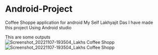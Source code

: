 # Android-Project
Coffee Shoppe application for android
My Self Lakhyajit Das
I have made this project Using Android studio

This are some outputs 
![Screenshot_20221107-193504_Lakhs Coffee Shopp](https://user-images.githubusercontent.com/117656351/200331707-6f3c6036-011e-4ff7-93f2-987a6947f48b.jpg)
![Screenshot_20221107-193504_Lakhs Coffee Shopp](https://user-images.githubusercontent.com/117656351/200331793-3cded019-b42e-4d58-9897-8ba823434531.jpg)
